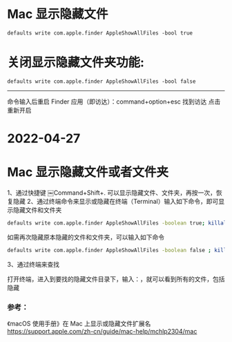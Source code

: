 # Mac 显示隐藏文件

`defaults write com.apple.finder AppleShowAllFiles -bool true`

# 关闭显示隐藏文件夹功能:

`defaults write com.apple.finder AppleShowAllFiles -bool false`

---

命令输入后重启 Finder 应用（即访达）：command+option+esc 找到访达 点击重新开启

# 2022-04-27

# Mac 显示隐藏文件或者文件夹

1、通过快捷键 ￼Command+Shift+. 可以显示隐藏文件、文件夹，再按一次，恢复隐藏 2、通过终端命令来显示或隐藏在终端（Terminal）输入如下命令，即可显示隐藏文件和文件夹

```bash
defaults write com.apple.finder AppleShowAllFiles -boolean true; killall Finder
```

如需再次隐藏原本隐藏的文件和文件夹，可以输入如下命令

```bash
defaults write com.apple.finder AppleShowAllFiles -boolean false ; killall Finder
```

3、通过终端来查找

打开终端，进入到要找的隐藏文件目录下，输入：，就可以看到所有的文件，包括隐藏

### 参考：

《macOS 使用手册》在 Mac 上显示或隐藏文件扩展名 https://support.apple.com/zh-cn/guide/mac-help/mchlp2304/mac
